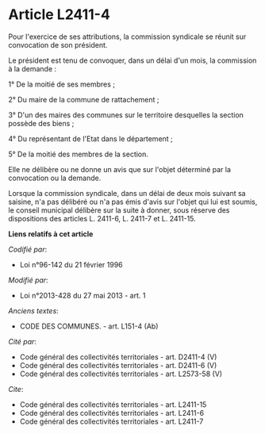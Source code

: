 # Article L2411-4

Pour l'exercice de ses attributions, la commission syndicale se réunit sur convocation de son président. 

Le président est tenu de convoquer, dans un délai d'un mois, la commission à la demande : 

1° De la moitié de ses membres ; 

2° Du maire de la commune de rattachement ; 

3° D'un des maires des communes sur le territoire desquelles la section possède des biens ; 

4° Du représentant de l'Etat dans le département ; 

5° De la moitié des membres de la section. 

Elle ne délibère ou ne donne un avis que sur l'objet déterminé par la convocation ou la demande. 

Lorsque la commission syndicale, dans un délai de deux mois suivant sa saisine, n'a pas délibéré ou n'a pas émis d'avis sur
l'objet qui lui est soumis, le conseil municipal délibère sur la suite à donner, sous réserve des dispositions des articles
L. 2411-6, L. 2411-7 et L. 2411-15.

**Liens relatifs à cet article**

_Codifié par_:

  - Loi n°96-142 du 21 février 1996

_Modifié par_:

  - Loi n°2013-428 du 27 mai 2013 - art. 1

_Anciens textes_:

  - CODE DES COMMUNES. - art. L151-4 (Ab)

_Cité par_:

  - Code général des collectivités territoriales - art. D2411-4 (V)
  - Code général des collectivités territoriales - art. D2411-6 (V)
  - Code général des collectivités territoriales - art. L2573-58 (V)

_Cite_:

  - Code général des collectivités territoriales - art. L2411-15
  - Code général des collectivités territoriales - art. L2411-6
  - Code général des collectivités territoriales - art. L2411-7
